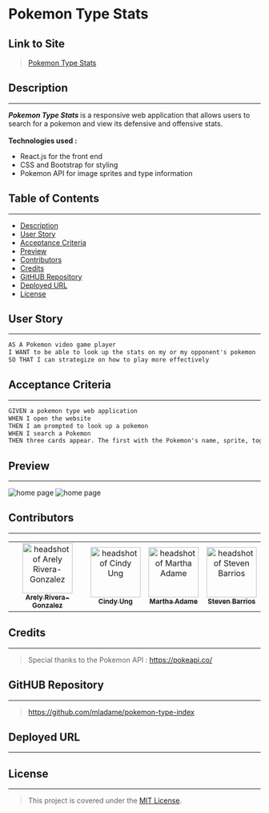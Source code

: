# Pokemon Type Stats

## Link to Site 

> [Pokemon Type Stats]()
## Description
---

<b><i>Pokemon Type Stats </i> </b> is a responsive web application that allows users to search for a pokemon and view its defensive and offensive stats. 
<br> <br> <b>Technologies used : </b>
<ul> 
<li> React.js for the front end
<li> CSS and Bootstrap for styling
<li> Pokemon API for image sprites and type information
</ul>

## Table of Contents 
---

- [Description](#description)
- [User Story](#user-story)
- [Acceptance Criteria](#acceptance-criteria)
- [Preview](#preview)
- [Contributors](#contributors)
- [Credits](#credits)
- [GitHUB Repository](#github-repository)
- [Deployed URL](#deployed-url)
- [License](#license)

## User Story

---

```md
AS A Pokemon video game player 
I WANT to be able to look up the stats on my or my opponent's pokemon
SO THAT I can strategize on how to play more effectively 
```

## Acceptance Criteria

---

```md
GIVEN a pokemon type web application
WHEN I open the website
THEN I am prompted to look up a pokemon
WHEN I search a Pokemon
THEN three cards appear. The first with the Pokemon's name, sprite, toggle to see its shiny sprite, and its type/types. The second shows what types it is offensive against. The last show what it is defensive against. 

```

## Preview
---
![home page](/pokemon-type-index/src/img/wooper.png)
![home page](/pokemon-type-index/src/img/shinywooper.png)

## Contributors
---

<table>
  <tr>
    <td align="center"><a href="https://github.com/a-riveragonzalez"><img src="https://avatars.githubusercontent.com/u/98569252?v=4" width="100px;" alt="headshot of Arely Rivera-Gonzalez"/><br /><sub><b>Arely Rivera-Gonzalez</b></sub></td>
    <td align="center"><a href="https://github.com/cindyung56"><img src="https://avatars.githubusercontent.com/u/92277668?v=4" width="100px;" alt="headshot of Cindy Ung"/><br /><sub><b>Cindy Ung</b></sub></td>
    <td align="center"><a href="https://github.com/mladame"><img src="https://avatars.githubusercontent.com/u/110636032?v=4" width="100px;" alt="headshot of Martha Adame"/><br /><sub><b>Martha Adame</b></sub></td>
    <td align="center"><a href="https://github.com/Proper-Stevo"><img src="https://avatars.githubusercontent.com/u/83041959?v=4" width="100px;" alt="headshot of Steven Barrios"/><br /><sub><b>Steven Barrios</b></sub></td>
  </tr>
</table>

## Credits
---
> Special thanks to the Pokemon API : https://pokeapi.co/

## GitHUB Repository
---
> https://github.com/mladame/pokemon-type-index
## Deployed URL
---
> 
## License
---

> This project is covered under the [MIT License](https://opensource.org/licenses/MIT).

